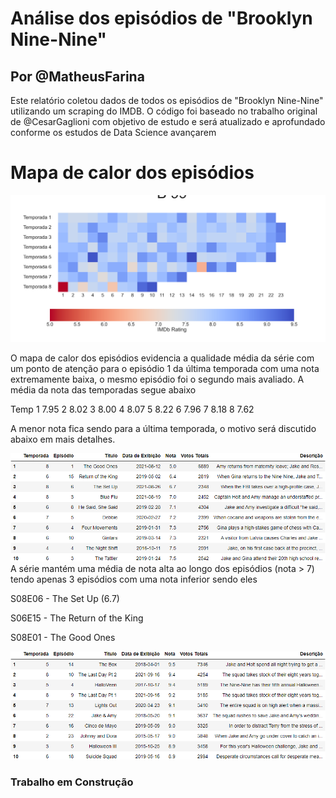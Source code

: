 # Análise dos episódios de "Brooklyn Nine-Nine"
## Por @MatheusFarina


Este relatório coletou dados de todos os episódios de "Brooklyn Nine-Nine" utilizando um scraping do IMDB. O código foi baseado no trabalho original de @CesarGaglioni com objetivo de estudo e será atualizado e aprofundado conforme os estudos de Data Science avançarem


# Mapa de calor dos episódios

![Mapa de calor dos episódios](Ratings_episodios.png)

O mapa de calor dos episódios evidencia a qualidade média da série com um ponto de atenção para o episódio 1 da última temporada com uma nota extremamente baixa, o mesmo episódio foi o segundo mais avaliado.
A média da nota das temporadas segue abaixo

Temp
1    7.95
2    8.02
3    8.00
4    8.07
5    8.22
6    7.96
7    8.18
8    7.62

A menor nota fica sendo para a última temporada, o motivo será discutido abaixo em mais detalhes.


![Piores Episódios](Piores_Episodios.png)
A série mantém uma média de nota alta ao longo dos episódios (nota > 7) tendo apenas 3 episódios com uma nota inferior sendo eles 

S08E06 - The Set Up (6.7)

S06E15 - The Return of the King

S08E01 - The Good Ones


![Melhores Episódios](Melhores_Episodios.png)



### Trabalho em Construção